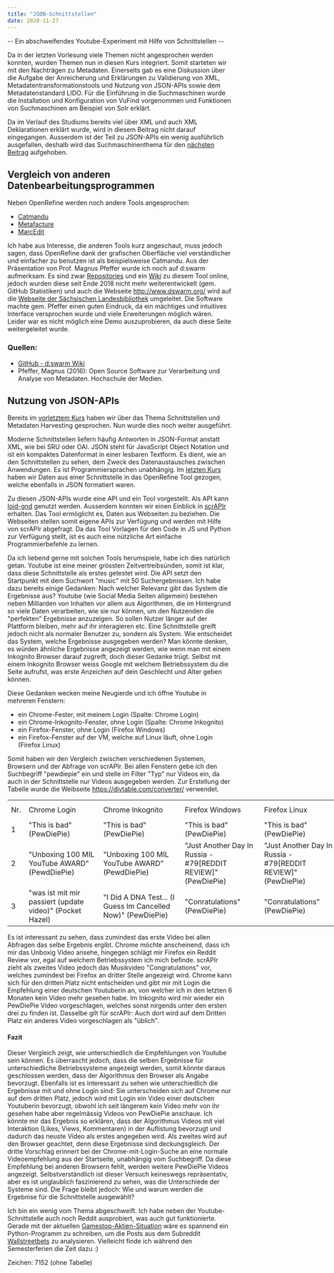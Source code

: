 ```yaml
---
title: "JSON-Schnittstellen"
date: 2020-11-27
---
```



-- Ein abschweifendes Youtube-Experiment mit Hilfe von Schnittstellen --

Da in der letzten Vorlesung viele Themen nicht angesprochen werden konnten, wurden Themen nun in diesen Kurs integriert. Somit starteten wir mit den Nachträgen zu Metadaten. Einerseits gab es eine Diskussion über die Aufgabe der Anreicherung und Erklärungen zu Validierung von XML, Metadatentransformationstools und Nutzung von JSON-APIs sowie dem Metadatenstandard LIDO. Für die Einführung in die Suchmaschinen wurde die Installation und Konfiguration von VuFind vorgenommen und Funktionen von Suchmaschinen am Beispiel von Solr erklärt.

Da im Verlauf des Studiums bereits viel über XML und auch XML Deklarationen erklärt wurde, wird in diesem Beitrag nicht darauf eingegangen. Ausserdem ist der Teil zu JSON-APIs ein wenig ausführlich ausgefallen, deshalb wird das Suchmaschinenthema für den [nächsten Beitrag](https://tinablabla.github.io/bainotes/2020/12/11/VuFind-&-Solr.html) aufgehoben.

## Vergleich von anderen Datenbearbeitungsprogrammen
Neben OpenRefine werden noch andere Tools angesprochen:
- [Catmandu](https://librecat.org)
- [Metafacture](https://github.com/metafacture/metafacture-core)
- [MarcEdit](https://marcedit.reeset.net)

Ich habe aus Interesse, die anderen Tools kurz angeschaut, muss jedoch sagen, dass OpenRefine dank der grafischen Oberfläche viel verständlicher und einfacher zu benutzen ist als beispielsweise Catmandu.
Aus der Präsentation von Prof. Magnus Pfeffer wurde ich noch auf d:swarm aufmerksam. Es sind zwar [Repositories](https://github.com/dswarm) und ein [Wiki](https://github.com/dswarm/dswarm-documentation/wiki) zu diesem Tool online, jedoch wurden diese seit Ende 2018 nicht mehr weiterentwickelt (gem. GitHub Statistiken) und auch die Webseite <http://www.dswarm.org/> wird auf die [Webseite der Sächsischen Landesbibliothek](https://www.slub-dresden.de/ueber-uns/projekte/juengst-abgeschlossene-projekte/archiv/) umgeleitet. Die Software machte gem. Pfeffer einen guten Eindruck, da ein mächtiges und intuitives Interface versprochen wurde und viele Erweiterungen möglich wären. Leider war es nicht möglich eine Demo auszuprobieren, da auch diese Seite weitergeleitet wurde.

### Quellen:
- [GitHub - d:swarm Wiki](https://github.com/dswarm/dswarm-documentation/wiki)
- Pfeffer, Magnus (2016): Open Source Software zur Verarbeitung und Analyse von Metadaten. Hochschule der Medien.


## Nutzung von JSON-APIs
Bereits im [vorletztem Kurs](https://tinablabla.github.io/bainotes/2020/10/30/Metadata-Harvesting.html) haben wir über das Thema Schnittstellen und Metadaten Harvesting gesprochen. Nun wurde dies noch weiter ausgeführt.

Moderne Schnittstellen liefern häufig Antworten in JSON-Format anstatt XML, wie bei SRU oder OAI. JSON steht für JavaScript Object Notation und ist ein kompaktes Datenformat in einer lesbaren Textform. Es dient, wie an den Schnittstellen zu sehen, dem Zweck des Datenaustausches zwischen Anwendungen. Es ist Programmiersprachen unabhängig. Im [letzten Kurs](https://tinablabla.github.io/bainotes/2020/11/20/OpenRefine.html) haben wir Daten aus einer Schnittstelle in das OpenRefine Tool gezogen, welche ebenfalls in JSON formatiert waren.

Zu diesen JSON-APIs wurde eine API und ein Tool vorgestellt. Als API kann [loid-gnd](https://lobid.org/gnd/api) genutzt werden. Ausserdem konnten wir einen Einblick in [scrAPIr](https://scrapir.org) erhalten. Das Tool ermöglicht es, Daten aus Webseiten zu beziehen. Die Webseiten stellen somit eigene APIs zur Verfügung und werden mit Hilfe von scrAPIr abgefragt. Da das Tool Vorlagen für den Code in JS und Python zur Verfügung stellt, ist es auch eine nützliche Art einfache Programmierbefehle zu lernen.

Da ich liebend gerne mit solchen Tools herumspiele, habe ich dies natürlich getan. Youtube ist eine meiner grössten Zeitvertreibsünden, somit ist klar, dass diese Schnittstelle als erstes getestet wird. Die API setzt den Startpunkt mit dem Suchwort "music" mit 50 Suchergebnissen. Ich habe dazu bereits einige Gedanken: Nach welcher Relevanz gibt das System die Ergebnisse aus? Youtube (wie Social Media Seiten allgemein) bestehen neben Milliarden von Inhalten vor allem aus Algorithmen, die im Hintergrund so viele Daten verarbeiten, wie sie nur können, um den Nutzenden die "perfekten" Ergebnisse anzuzeigen. So sollen Nutzer länger auf der Plattform bleiben, mehr auf ihr interagieren etc. Eine Schnittstelle greift jedoch nicht als normaler Benutzer zu, sondern als System. Wie entscheidet das System, welche Ergebnisse ausgegeben werden? Man könnte denken, es würden ähnliche Ergebnisse angezeigt werden, wie wenn man mit einem Inkognito Browser darauf zugreift, doch dieser Gedanke trügt. Selbst mit einem Inkognito Browser weiss Google mit welchem Betriebssystem du die Seite aufrufst, was erste Anzeichen auf dein Geschlecht und Alter geben können.

Diese Gedanken wecken meine Neugierde und ich öffne Youtube in mehreren Fenstern:
- ein Chrome-Fester, mit meinem Login (Spalte: Chrome Login)
- ein Chrome-Inkognito-Fenster, ohne Login (Spalte: Chrome Inkognito)
- ein Firefox-Fenster, ohne Login (Firefox Windows)
- ein Firefox-Fenster auf der VM, welche auf Linux läuft, ohne Login (Firefox Linux)

Somit haben wir den Vergleich zwischen verschiedenen Systemen, Browsern und der Abfrage von scrAPIr. Bei allen Fenstern gebe ich den Suchbegriff "pewdiepie" ein und stelle im Filter "Typ" nur Videos ein, da auch in der Schnittstelle nur Videos ausgegeben werden. Zur Erstellung der Tabelle wurde die Weibseite <https://divtable.com/converter/> verwendet.


<table style="width: 923px;">
<tbody>
<tr style="height: 43px;">
<td style="height: 43px; width: 25px;">Nr.</td>
<td style="height: 43px; width: 210px;">Chrome&nbsp;Login</td>
<td style="height: 43px; width: 210px;">Chrome&nbsp;Inkognito</td>
<td style="height: 43px; width: 210px;">Firefox Windows</td>
<td style="height: 43px; width: 210px;">Firefox Linux</td>
<td style="height: 43px; width: 210px;">scrAPIr</td>
</tr>
<tr style="height: 43px;">
<td style="height: 43px; width: 25px;">1</td>
<td style="height: 43px; width: 210px;">"This is bad" (PewDiePie)</td>
<td style="height: 43px; width: 210px;">"This is bad" (PewDiePie)</td>
<td style="height: 43px; width: 210px;">"This is bad" (PewDiePie)</td>
<td style="height: 43px; width: 210px;">"This is bad" (PewDiePie)</td>
<td style="height: 43px; width: 210px;">"This is bad" (PewDiePie)</td>
</tr>
<tr style="height: 43px;">
<td style="height: 43px; width: 25px;">2</td>
<td style="height: 43px; width: 210px;">"Unboxing 100 MIL YouTube AWARD" (PewdDiePie)</td>
<td style="height: 43px; width: 210px;">"Unboxing 100 MIL YouTube AWARD" (PewdDiePie)</td>
<td style="height: 43px; width: 210px;">"Just Another Day In Russia - #79[REDDIT REVIEW]" (PewDiePie)</td>
<td style="height: 43px; width: 210px;">"Just Another Day In Russia - #79[REDDIT REVIEW]" (PewDiePie)</td>
<td style="height: 43px; width: 210px;">"Conratulations" (PewDiePie)</td>
</tr>
<tr style="height: 43px;">
<td style="height: 43px; width: 25px;">3</td>
<td style="height: 43px; width: 210px;">"was ist mit mir passiert (update video)" (Pocket Hazel)</td>
<td style="height: 43px; width: 210px;">"I Did A DNA Test... (I Guess Im Cancelled Now)" (PewDiePie)</td>
<td style="height: 43px; width: 210px;">"Conratulations" (PewDiePie)</td>
<td style="height: 43px; width: 210px;">"Conratulations" (PewDiePie)</td>
<td style="height: 43px; width: 210px;">"Uh oh..." (PewDiePie)</td>
</tr>
</tbody>
</table>

Es ist interessant zu sehen, dass zumindest das erste Video bei allen Abfragen das selbe Ergebnis ergibt. Chrome möchte anscheinend, dass ich mir das Unboxig Video ansehe, hingegen schlägt mir Firefox ein Reddit Review vor, egal auf welchem Betriebssystem ich mich befinde. scrAPIr zieht als zweites Video jedoch das Musikvideo "Congratulations" vor, welches zumindest bei Firefox an dritter Stelle angezeigt wird. Chrome kann sich für den dritten Platz nicht entscheiden und gibt mir mit Login die Empfehlung einer deutschen Youtuberin an, von welcher ich in den letzten 6 Monaten kein Video mehr gesehen habe. Im Inkognito wird mir wieder ein PewDiePie Video vorgeschlagen, welches sonst nirgends unter den ersten drei zu finden ist. Dasselbe gilt für scrAPIr: Auch dort wird auf dem Dritten Platz ein anderes Video vorgeschlagen als "üblich".

#### Fazit
Dieser Vergleich zeigt, wie unterschiedlich die Empfehlungen von Youtube sein können. Es überrascht jedoch, dass die selben Ergebnisse für unterschiedliche Betriebssysteme angezeigt werden, somit könnte daraus geschlossen werden, dass der Algorithmus den Browser als Angabe bevorzugt. Ebenfalls ist es interessant zu sehen wie unterschiedlich die Ergebnisse mit und ohne Login sind: Sie unterscheiden sich auf Chrome nur auf dem dritten Platz, jedoch wird mit Login ein Video einer deutschen Youtuberin bevorzugt, obwohl ich seit längerem kein Video mehr von ihr gesehen habe aber regelmässig Videos von PewDiePie anschaue. Ich könnte mir das Ergebnis so erklären, dass der Algorithmus Videos mit viel Interaktion (Likes, Views, Kommentaren) in der Auflistung bevorzugt und dadurch das neuste Video als erstes angegeben wird. Als zweites wird auf den Browser geachtet, denn diese Ergebnisse sind deckungsgleich. Der dritte Vorschlag erinnert bei der Chrome-mit-Login-Suche an eine normale Videoempfehlung aus der Startseite, unabhängig vom Suchbegriff. Da diese Empfehlung bei anderen Browsern fehlt, werden weitere PewDiePie Videos angezeigt. Selbstverständlich ist dieser Versuch keineswegs repräsentativ, aber es ist unglaublich faszinierend zu sehen, was die Unterschiede der Systeme sind. Die Frage bleibt jedoch: Wie und warum werden die Ergebnise für die Schnittstelle ausgewählt?


Ich bin ein wenig vom Thema abgeschweift. Ich habe neben der Youtube-Schnittstelle auch noch Reddit ausprobiert, was auch gut funktionierte. Gerade mit der aktuellen [Gamestop-Aktien-Situation](https://www.nzz.ch/finanzen/flashmob-an-der-boerse-wie-kleinanleger-hedge-funds-jagen-und-kurse-in-die-hoehe-treiben-ld.1599017) wäre es spannend ein Python-Programm zu schreiben, um die Posts aus dem Subreddit [Wallstreetbets](https://www.reddit.com/r/wallstreetbets/) zu analysieren. Vielleicht finde ich während den Semesterferien die Zeit dazu :)

Zeichen: 7152 (ohne Tabelle)
